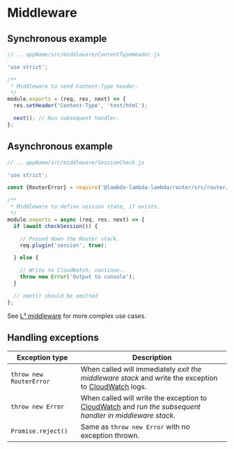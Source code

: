 # Middleware

## Synchronous example

```javascript
// .. appName/src/middleware/ContentTypeHeader.js

'use strict';

/**
 * Middleware to send Content-Type header.
 */
module.exports = (req, res, next) => {
  res.setHeader('Content-Type', 'text/html');

  next(); // Run subsequent handler.
};
```

## Asynchronous example

```javascript
// .. appName/src/middleware/SessionCheck.js

'use strict';

const {RouterError} = require('@lambda-lambda-lambda/router/src/router/Error.js');

/**
 * Middleware to define session state, if exists.
 */
module.exports = async (req, res, next) => {
  if (await checkSession()) {

    // Passed down the Router stack.
    req.plugin('session', true);

  } else {

    // Write to CloudWatch, continue..
    throw new Error('Output to console');
  }

  // next() should be omitted
};
```

See [L³ middleware](https://github.com/lambda-lambda-lambda/middleware) for more complex use cases.

## Handling exceptions

| Exception type          | Description                                                              |
|-------------------------|--------------------------------------------------------------------------|
| `throw new RouterError` | When called will immediately _exit the middleware stack_ and write the exception to [CloudWatch](https://docs.aws.amazon.com/AmazonCloudWatch/latest/logs/AnalyzingLogData.html) logs. |
| `throw new Error`       | When called will write the exception to [CloudWatch](https://docs.aws.amazon.com/AmazonCloudWatch/latest/logs/AnalyzingLogData.html) and _run the subsequent handler in middleware stack_. |
| `Promise.reject()`      | Same as `throw new Error` with no exception thrown.                      |
